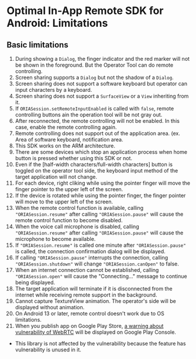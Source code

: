 # Optimal In-App Remote SDK for Android: Limitations

## Basic limitations
 1. During showing a `Dialog`, the finger indicator and the red marker will not be shown in the foreground. But the Operator Tool can do remote controlling.
 2. Screen sharing supports a `Dialog` but not the shadow of a `Dialog`.
 3. Screen sharing does not support a software keyboard but operator can input characters by a keyboard.
 4. Screen sharing does not support a `SurfaceView` or a `View` inheriting from it.
 5. If `ORIASession.setRemoteInputEnabled` is called with `false`, remote controlling buttons ain the operation tool will be not gray out.
 6. After reconnected, the remote controlling will not be enabled. In this case, enable the remote controlling again.
 7. Remote controlling does not support out of the application area. (ex. Area of software keyboard, notification area.
 8. This SDK works on the ARM architecture.
 9. There are some devices which stop an application process when home button is pressed whether using this SDK or not.
 10. Even if the [half-width characters/full-width characters] button is toggled on the operator tool side, the keyboard input method of the target application will not change.
 11. For each device, right cliking while using the pointer finger will move the finger pointer to the upper left of the screen.
 12. If the device is rotated while using the pointer finger, the finger pointer will move to the upper left of the screen.
 13. When the remote control function is available, calling `"ORIASession.resume"` after calling `"ORIASession.pause"` will cause the remote control function to become disabled.
 14. When the voice call microphone is disabled, calling `"ORIASession.resume"` after calling `"ORIASession.pause"` will cause the microphone to become available.
 15. If `"ORIASession.resume"` is called one minute after `"ORIASession.pause"` is called, the connection confirmation dialog will be displayed.
 16. If calling `"ORIASession.pause"` interrupts the connection, calling `"ORIASession.shutdown"` will change `"ORIASession.canOpen"` to false.
 17. When an internet connection cannot be established, calling `"ORIASession.open"` will cause the "Connecting..." message to continue being displayed.
 18. The target application will terminate if it is disconnected from the internet while receiving remote support in the background.
 19. Cannot capture TextureView animation. The operator's side will be displayed without animation.
 20. On Android 13 or later, remote control doesn't work due to OS limitations.
 21. When you publish app on Google Play Store, [a warning about vulnerability of WebRTC](https://support.google.com/faqs/answer/12577537) will be displayed on Google Play Console.
   - This library is not affected by the vulnerability because the feature has vulnerability is unused in it.